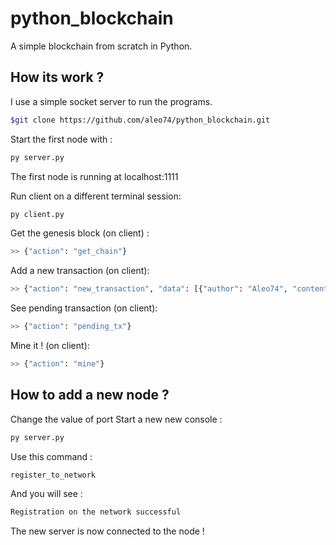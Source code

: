 # python_blockchain

A simple blockchain from scratch in Python.

## How its work ?

I use a simple socket server to run the programs.


```sh
$git clone https://github.com/aleo74/python_blockchain.git
```

Start the first node with :
```sh
py server.py
```

The first node is running at localhost:1111

Run client on a different terminal session:
```sh
py client.py
```

Get the genesis block (on client) :
```sh
>> {"action": "get_chain"}
```

Add a new transaction (on client):
```sh
>> {"action": "new_transaction", "data": [{"author": "Aleo74", "content": "Your stuff"}]}
```

See pending transaction (on client):
```sh
>> {"action": "pending_tx"}
```

Mine it ! (on client):
```sh
>> {"action": "mine"}
```

## How to add a new node ?

Change the value of port
Start a new new console :
```sh
py server.py
```

Use this command :
```sh
register_to_network
```

And you will see :
```sh
Registration on the network successful
```

The new server is now connected to the node !